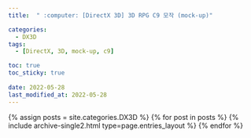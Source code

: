 ```yaml
---
title:  " :computer: [DirectX 3D] 3D RPG C9 모작 (mock-up)"

categories:
  - DX3D
tags:
  - [DirectX, 3D, mock-up, c9]

toc: true
toc_sticky: true
 
date: 2022-05-28
last_modified_at: 2022-05-28
---
```



{% assign posts = site.categories.DX3D %}
{% for post in posts %} {% include archive-single2.html type=page.entries_layout %} {% endfor %}